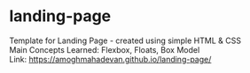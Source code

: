 # landing-page  
Template for Landing Page - created using simple HTML & CSS  
Main Concepts Learned: Flexbox, Floats, Box Model  
Link: https://amoghmahadevan.github.io/landing-page/
